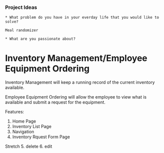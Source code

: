 ### Project Ideas

    * What problem do you have in your everday life that you would like to solve?

    Meal randomizer

    * What are you passionate about?

# Inventory Management/Employee Equipment Ordering
Inventory Management will keep a running record of the current inventory available.

Employee Equipment Ordering will allow the employee to view what is available and submit a request for the equipment. 

Features:
1. Home Page
2. Inventory List Page
3. Navigation
4. Inventory Rquest Form Page

Stretch
5. delete
6. edit
